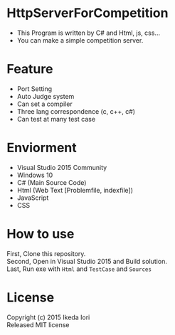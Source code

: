 # HttpServerForCompetition
+ This Program is written by C# and Html, js, css...
+ You can make a simple competition server.

# Feature
+ Port Setting
+ Auto Judge system
+ Can set a compiler
+ Three lang correspondence (c, c++, c#)
+ Can test at many test case

# Enviorment
+ Visual Studio 2015 Community
+ Windows 10
+ C# (Main Source Code)
+ Html (Web Text [Problemfile, indexfile])
+ JavaScript
+ CSS

# How to use 
First, Clone this repository.   
Second, Open in Visual Studio 2015 and Build solution.  
Last, Run exe with `Html` and `TestCase` and `Sources` 

# License
Copyright (c) 2015 Ikeda Iori  
Released MIT license

